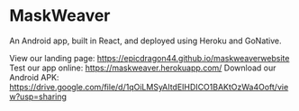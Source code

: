 # MaskWeaver

An Android app, built in React, and deployed using Heroku and GoNative.

View our landing page: https://epicdragon44.github.io/maskweaverwebsite
Test our app online: https://maskweaver.herokuapp.com/
Download our Android APK: https://drive.google.com/file/d/1qOiLMSyAItdEIHDICO1BAKtOzWa4Ooft/view?usp=sharing
